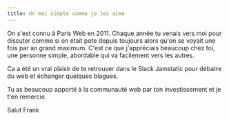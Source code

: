 ```yaml
---
title: Un mec simple comme je les aime
---
```


On s'est connu à Paris Web en 2011. Chaque année tu venais vers moi pour discuter comme si on était pote depuis toujours alors qu'on se voyait une fois par an grand maximum. C'est ce que j'appréciais beaucoup chez toi, une personne simple, abordable qui va facilement vers les autres.

Ca a été un vrai plaisir de te retrouver dans le Slack Jamstatic pour débatre du web et échanger quelques blagues. 

Tu as beaucoup apporté à la communauté web par ton investissement et je t'en remercie. 

Salut Frank
